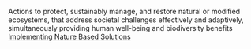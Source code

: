 Actions to protect, sustainably manage, and restore natural or modified ecosystems, that address societal challenges effectively and adaptively, simultaneously providing human well-being and biodiversity benefits [Implementing Nature Based Solutions](https://www.sciencedirect.com/science/article/pii/S2772411522000398)

